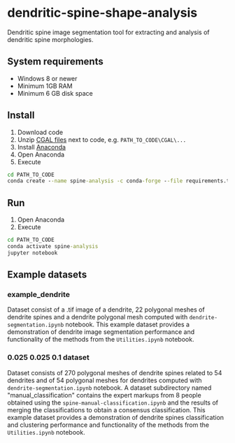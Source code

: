 # dendritic-spine-shape-analysis
Dendritic spine image segmentation tool for extracting and analysis of dendritic spine morphologies. 

## System requirements
- Windows 8 or newer
- Minimum 1GB RAM
- Minimum 6 GB disk space

## Install
1. Download code
2. Unzip [CGAL files](https://github.com/pv6/cgal-swig-bindings/releases/download/python-build/CGAL.zip) next to code, e.g. `PATH_TO_CODE\CGAL\...`
3. Install [Anaconda](https://www.anaconda.com/)
4. Open Anaconda
5. Execute
```cmd
cd PATH_TO_CODE
conda create --name spine-analysis -c conda-forge --file requirements.txt -y
```
## Run
1. Open Anaconda
2. Execute
```cmd
cd PATH_TO_CODE
conda activate spine-analysis
jupyter notebook
```

## Example datasets
### example_dendrite
Dataset consist of a .tif image of a dendrite, 22 polygonal
meshes of dendrite spines and a dendrite polygonal mesh computed with `dendrite-segmentation.ipynb` notebook. This 
example dataset provides a demonstration of dendrite image segmentation performance and functionality of the 
methods from the `Utilities.ipynb` notebook.
### 0.025 0.025 0.1 dataset
Dataset consists of 270 polygonal meshes of dendrite spines related to 54 dendrites and of 54
polygonal   meshes   for   dendrites computed with `dendrite-segmentation.ipynb` notebook.  A dataset subdirectory 
named "manual_classification" contains the expert markups from 8 people obtained using the `spine-manual-classification.ipynb` 
and the results of merging the classifications to obtain a consensus classification. This  example dataset provides a 
demonstration of dendrite spines classification and clustering performance and functionality of the 
methods from the `Utilities.ipynb` notebook.
